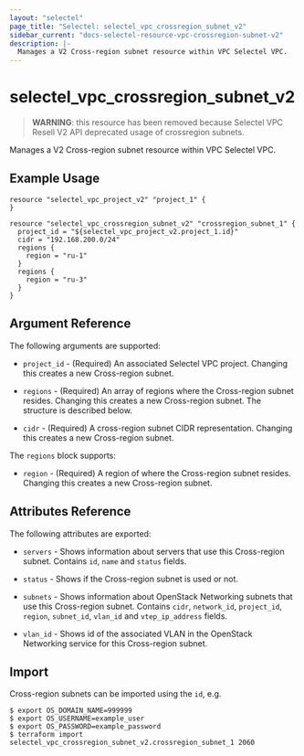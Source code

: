 ```yaml
---
layout: "selectel"
page_title: "Selectel: selectel_vpc_crossregion_subnet_v2"
sidebar_current: "docs-selectel-resource-vpc-crossregion-subnet-v2"
description: |-
  Manages a V2 Cross-region subnet resource within VPC Selectel VPC.
---
```


# selectel\_vpc\_crossregion_subnet_v2

> **WARNING**: this resource has been removed because Selectel VPC Resell V2 API deprecated usage of crossregion subnets.

Manages a V2 Cross-region subnet resource within VPC Selectel VPC.

## Example Usage

```hcl
resource "selectel_vpc_project_v2" "project_1" {
}

resource "selectel_vpc_crossregion_subnet_v2" "crossregion_subnet_1" {
  project_id = "${selectel_vpc_project_v2.project_1.id}"
  cidr = "192.168.200.0/24"
  regions {
    region = "ru-1"
  }
  regions {
    region = "ru-3"
  }
}
```

## Argument Reference

The following arguments are supported:

* `project_id` - (Required) An associated Selectel VPC project. Changing this
  creates a new Cross-region subnet.

* `regions` - (Required) An array of regions where the Cross-region subnet resides.
  Changing this creates a new Cross-region subnet. The structure is described below.

* `cidr` - (Required) A cross-region subnet CIDR representation. Changing this
  creates a new Cross-region subnet.

The `regions` block supports:

* `region` - (Required) A region of where the Cross-region subnet resides.
  Changing this creates a new Cross-region subnet.

## Attributes Reference

The following attributes are exported:

* `servers` - Shows information about servers that use this Cross-region subnet. Contains
  `id`, `name` and `status` fields.

* `status` - Shows if the Cross-region subnet is used or not.

* `subnets` - Shows information about OpenStack Networking subnets that use this
  Cross-region subnet. Contains `cidr`, `network_id`, `project_id`, `region`, `subnet_id`,
  `vlan_id` and `vtep_ip_address` fields.

* `vlan_id` - Shows id of the associated VLAN in the OpenStack Networking service for
  this Cross-region subnet.

## Import

Cross-region subnets can be imported using the `id`, e.g.

```shell
$ export OS_DOMAIN_NAME=999999
$ export OS_USERNAME=example_user
$ export OS_PASSWORD=example_password
$ terraform import selectel_vpc_crossregion_subnet_v2.crossregion_subnet_1 2060
```
